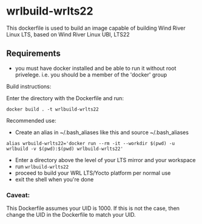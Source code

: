 # wrlbuild-wrlts22

This dockerfile is used to build an image capable of building Wind River Linux LTS, based on Wind River Linux UBI, LTS22

## Requirements
- you must have docker installed and be able to run it without root privelege. i.e. you should be a member of the 'docker' group


Build instructions:

Enter the directory with the Dockerfile and run:
```
docker build . -t wrlbuild-wrlts22
```

Recommended use:

- Create an alias in ~/.bash_aliases like this and source ~/.bash_aliases

```
alias wrbuild-wrlts22='docker run --rm -it --workdir $(pwd) -u wrlbuild -v $(pwd):$(pwd) wrlbuild-wrlts22'
```

- Enter a directory above the level of your LTS mirror and your workspace
- run `wrlbuild-wrlts22`
- proceed to build your WRL LTS/Yocto platform per normal use
- exit the shell when you're done

### Caveat:
This Dockerfile assumes your UID is 1000. If this is not the case, then change the UID in the Dockerfile to match your UID.
